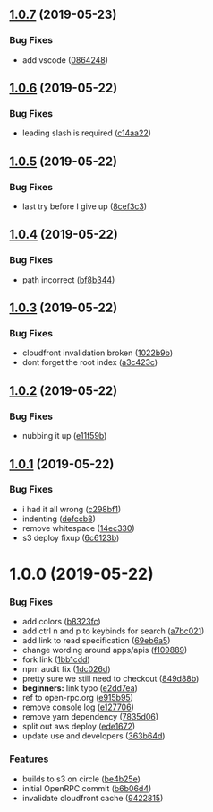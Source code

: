 ## [1.0.7](https://github.com/open-rpc/open-rpc/compare/1.0.6...1.0.7) (2019-05-23)


### Bug Fixes

* add vscode ([0864248](https://github.com/open-rpc/open-rpc/commit/0864248))

## [1.0.6](https://github.com/open-rpc/open-rpc/compare/1.0.5...1.0.6) (2019-05-22)


### Bug Fixes

* leading slash is required ([c14aa22](https://github.com/open-rpc/open-rpc/commit/c14aa22))

## [1.0.5](https://github.com/open-rpc/open-rpc/compare/1.0.4...1.0.5) (2019-05-22)


### Bug Fixes

* last try before I give up ([8cef3c3](https://github.com/open-rpc/open-rpc/commit/8cef3c3))

## [1.0.4](https://github.com/open-rpc/open-rpc/compare/1.0.3...1.0.4) (2019-05-22)


### Bug Fixes

* path incorrect ([bf8b344](https://github.com/open-rpc/open-rpc/commit/bf8b344))

## [1.0.3](https://github.com/open-rpc/open-rpc/compare/1.0.2...1.0.3) (2019-05-22)


### Bug Fixes

* cloudfront invalidation broken ([1022b9b](https://github.com/open-rpc/open-rpc/commit/1022b9b))
* dont forget the root index ([a3c423c](https://github.com/open-rpc/open-rpc/commit/a3c423c))

## [1.0.2](https://github.com/open-rpc/open-rpc/compare/1.0.1...1.0.2) (2019-05-22)


### Bug Fixes

* nubbing it up ([e11f59b](https://github.com/open-rpc/open-rpc/commit/e11f59b))

## [1.0.1](https://github.com/open-rpc/open-rpc/compare/1.0.0...1.0.1) (2019-05-22)


### Bug Fixes

* i had it all wrong ([c298bf1](https://github.com/open-rpc/open-rpc/commit/c298bf1))
* indenting ([defccb8](https://github.com/open-rpc/open-rpc/commit/defccb8))
* remove whitespace ([14ec330](https://github.com/open-rpc/open-rpc/commit/14ec330))
* s3 deploy fixup ([6c6123b](https://github.com/open-rpc/open-rpc/commit/6c6123b))

# 1.0.0 (2019-05-22)


### Bug Fixes

* add colors ([b8323fc](https://github.com/open-rpc/open-rpc/commit/b8323fc))
* add ctrl n and p to keybinds for search ([a7bc021](https://github.com/open-rpc/open-rpc/commit/a7bc021))
* add link to read specification ([69eb6a5](https://github.com/open-rpc/open-rpc/commit/69eb6a5))
* change wording around apps/apis ([f109889](https://github.com/open-rpc/open-rpc/commit/f109889))
* fork link ([1bb1cdd](https://github.com/open-rpc/open-rpc/commit/1bb1cdd))
* npm audit fix ([1dc026d](https://github.com/open-rpc/open-rpc/commit/1dc026d))
* pretty sure we still need to checkout ([849d88b](https://github.com/open-rpc/open-rpc/commit/849d88b))
* **beginners:** link typo ([e2dd7ea](https://github.com/open-rpc/open-rpc/commit/e2dd7ea))
* ref to open-rpc.org ([e915b95](https://github.com/open-rpc/open-rpc/commit/e915b95))
* remove console log ([e127706](https://github.com/open-rpc/open-rpc/commit/e127706))
* remove yarn dependency ([7835d06](https://github.com/open-rpc/open-rpc/commit/7835d06))
* split out aws deploy ([ede1672](https://github.com/open-rpc/open-rpc/commit/ede1672))
* update use and developers ([363b64d](https://github.com/open-rpc/open-rpc/commit/363b64d))


### Features

* builds to s3 on circle ([be4b25e](https://github.com/open-rpc/open-rpc/commit/be4b25e))
* initial OpenRPC commit ([b6b06d4](https://github.com/open-rpc/open-rpc/commit/b6b06d4))
* invalidate cloudfront cache ([9422815](https://github.com/open-rpc/open-rpc/commit/9422815))

